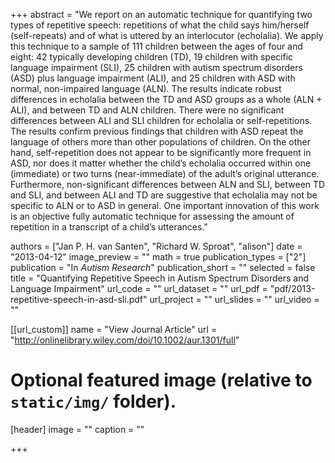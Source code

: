 +++
abstract = "We report on an automatic technique for quantifying two types of repetitive speech: repetitions of what the child says him/herself (self-repeats) and of what is uttered by an interlocutor (echolalia). We apply this technique to a sample of 111 children between the ages of four and eight: 42 typically developing children (TD), 19 children with specific language impairment (SLI), 25 children with autism spectrum disorders (ASD) plus language impairment (ALI), and 25 children with ASD with normal, non-impaired language (ALN). The results indicate robust differences in echolalia between the TD and ASD groups as a whole (ALN + ALI), and between TD and ALN children. There were no significant differences between ALI and SLI children for echolalia or self-repetitions. The results confirm previous findings that children with ASD repeat the language of others more than other populations of children. On the other hand, self-repetition does not appear to be significantly more frequent in ASD, nor does it matter whether the child’s echolalia occurred within one (immediate) or two turns (near-immediate) of the adult’s original utterance. Furthermore, non-significant differences between ALN and SLI, between TD and SLI, and between ALI and TD are suggestive that echolalia may not be specific to ALN or to ASD in general. One important innovation of this work is an objective fully automatic technique for assessing the amount of repetition in a transcript of a child’s utterances."

authors = ["Jan P. H. van Santen", "Richard W. Sproat", "alison"]
date = "2013-04-12"
image_preview = ""
math = true
publication_types = ["2"]
publication = "In *Autism Research*"
publication_short = ""
selected = false
title = "Quantifying Repetitive Speech in Autism Spectrum Disorders and Language Impairment"
url_code = ""
url_dataset = ""
url_pdf = "pdf/2013-repetitive-speech-in-asd-sli.pdf"
url_project = ""
url_slides = ""
url_video = ""

[[url_custom]]
name = "View Journal Article"
url = "http://onlinelibrary.wiley.com/doi/10.1002/aur.1301/full"

# Optional featured image (relative to `static/img/` folder).
[header]
image = ""
caption = ""

+++